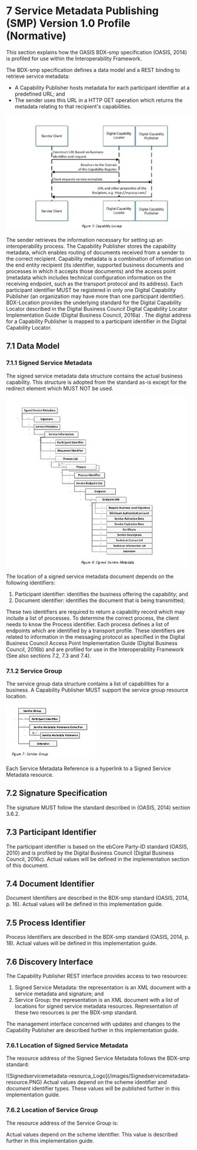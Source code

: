 # 7 Service Metadata Publishing (SMP) Version 1.0 Profile (Normative)

This section explains how the OASIS BDX-smp specification (OASIS, 2014) is profiled for use within the Interoperability Framework.

The BDX-smp specification defines a data model and a REST binding to retrieve service metadata:

 - A Capability Publisher hosts metadata for each participant identifier at a predefined URL; and
 - The sender uses this URL in a HTTP GET operation which returns the metadata relating to that recipient's capabilities.

![capability-lookup.Logo](/images/Capability-lookup.PNG)

The sender retrieves the information necessary for setting up an interoperability process. The Capability Publisher stores the capability metadata, which enables routing of documents received from a sender to the correct recipient. Capability metadata is a combination of information on the end entity recipient (its identifier, supported business documents and processes in which it accepts those documents) and the access point (metadata which includes technical configuration information on the receiving endpoint, such as the transport protocol and its address). 
Each participant identifier MUST be registered in only one Digital Capability Publisher (an organization may have more than one participant identifier). 
BDX-Location provides the underlying standard for the Digital Capability Locator described in the Digital Business Council Digital Capability Locator Implementation Guide (Digital Business Council, 2016a) . The digital address for a Capability Publisher is mapped to a participant identifier in the Digital Capability Locator.

## 7.1 Data Model
### 7.1.1 Signed Service Metadata

The signed service metadata data structure contains the actual business capability. This structure is adopted from the standard as-is except for the redirect element which MUST NOT be used.

![signed-service-metadata.Logo](/images/Signed-service-metadata.PNG)

The location of a signed service metadata document depends on the following identifiers:

 1. Participant identifier: identifies the business offering the capability; and
 2. Document identifier: identifies the document that is being transmitted;

These two identifiers are required to return a capability record which may include a list of processes. To determine the correct process, the client needs to know the Process identifier. Each process defines a list of endpoints which are identified by a transport profile. 
These identifiers are related to information in the messaging protocol as specified in the Digital Business Council Access Point Implementation Guide (Digital Business Council, 2016b) and are profiled for use in the Interoperability Framework (See also sections 7.2, 7.3 and 7.4). 

### 7.1.2 Service Group

The service group data structure contains a list of capabilities for a business. A Capability Publisher MUST support the service group resource location. 

![service-group.Logo](/images/Service-group.PNG)

Each Service Metadata Reference is a hyperlink to a Signed Service Metadata resource. 

## 7.2 Signature Specification

The signature MUST follow the standard described in (OASIS, 2014) section 3.6.2.

## 7.3 Participant Identifier

The participant identifier is based on the ebCore Party-ID standard (OASIS, 2010) and is profiled by the Digital Business Council (Digital Business Council, 2016c). Actual values will be defined in the implementation section of this document.

## 7.4 Document Identifier

Document Identifiers are described in the BDX-smp standard (OASIS, 2014, p. 16). Actual values will be defined in this implementation guide. 

## 7.5 Process Identifier

Process Identifiers are described in the BDX-smp standard (OASIS, 2014, p. 18). Actual values will be defined in this implementation guide. 

## 7.6 Discovery Interface

The Capability Publisher REST interface provides access to two resources:

 1. Signed Service Metadata: the representation is an XML document with a service metadata and signature; and
 2. Service Group: the representation is an XML document with a list of locations for signed service metadata resources.
 Representation of these two resources is per the BDX-smp standard. 
 
The management interface concerned with updates and changes to the Capability Publisher are described further in this implementation guide.

### 7.6.1 Location of Signed Service Metadata

The resource address of the Signed Service Metadata follows the BDX-smp standard:

!(Signedservicemetadata-resourca_Logo](/images/Signedservicemetadata-resource.PNG)
Actual values depend on the scheme identifier and document identifier types. These values will be published further in this implementation guide.

### 7.6.2 Location of Service Group

The resource address of the Service Group is: 

Actual values depend on the scheme identifier. This value is described further in this implementation guide. 
